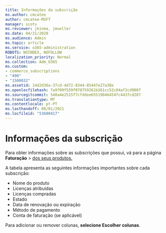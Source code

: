 ```yaml
---
title: Informações da subscrição
ms.author: cmcatee
author: cmcatee-MSFT
manager: scotv
ms.reviewer: jkinma, jmueller
ms.date: 04/21/2020
ms.audience: Admin
ms.topic: article
ms.service: o365-administration
ROBOTS: NOINDEX, NOFOLLOW
localization_priority: Normal
ms.collection: Adm_O365
ms.custom:
- commerce_subscriptions
- "490"
- "1500032"
ms.assetid: 14d2d36a-37cd-4d72-8344-85447e27a38e
ms.openlocfilehash: 7a9f09f559f070759261b261cc52c04af2cd9007
ms.sourcegitcommit: 540a4e2515f7cfddee65519046454fc4437cd287
ms.translationtype: MT
ms.contentlocale: pt-PT
ms.lasthandoff: 08/01/2021
ms.locfileid: "53680417"
---
```

# <a name="subscription-information"></a>Informações da subscrição

Para obter informações sobre as subscrições que possui, vá para a página **Faturação** \> [dos seus produtos.](https://go.microsoft.com/fwlink/p/?linkid=842054)
  
A tabela apresenta as seguintes informações importantes sobre cada subscrição:
  
- Nome do produto
- Licenças atribuídas
- Licenças compradas
- Estado
- Data de renovação ou expiração
- Método de pagamento
- Conta de faturação (se aplicável)
 
Para adicionar ou remover colunas, **selecione Escolher colunas**.